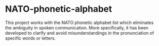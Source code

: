 # NATO-phonetic-alphabet
This project works with the NATO phonetic alphabet list which eliminates the ambiguity in spoken communication. More specifically, it has been developed to clarify and avoid misunderstandings in the pronunciation of specific words or letters.
